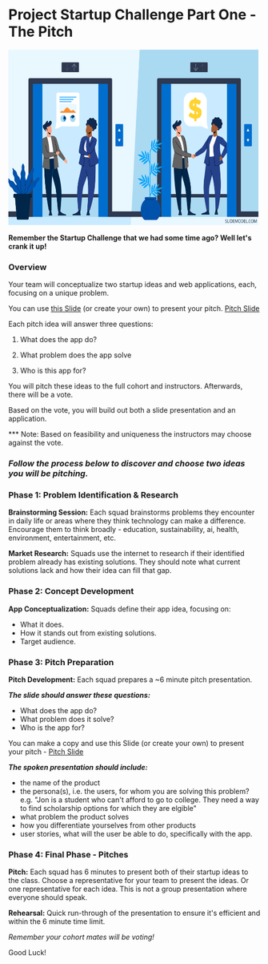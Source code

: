 # Project Startup Challenge Part One - The Pitch

<img src="pitch.png" width="500" height="350">

**Remember the Startup Challenge that we had some time ago? Well let's crank it up!**

### Overview

Your team will conceptualize two startup ideas and web applications, each, focusing on a unique problem.

You can use [this Slide](https://docs.google.com/presentation/d/1qK14oA9yGXFtaGepRByEBg_T0r2IblGUeZTuUw8fdNw/edit#slide=id.g232c0c426ca_0_200) (or create your own) to present your pitch.
[Pitch Slide](https://docs.google.com/presentation/d/1qK14oA9yGXFtaGepRByEBg_T0r2IblGUeZTuUw8fdNw/edit#slide=id.g232c0c426ca_0_200)

Each pitch idea will answer three questions:

1. What does the app do?

1. What problem does the app solve

1. Who is this app for?

You will pitch these ideas to the full cohort and instructors. Afterwards, there will be a vote.

Based on the vote, you will build out both a slide presentation and an application.

\*\*\* Note: Based on feasibility and uniqueness the instructors may choose against the vote.

### _Follow the process below to discover and choose two ideas you will be pitching._

### Phase 1: Problem Identification & Research

**Brainstorming Session:** Each squad brainstorms problems they encounter in daily life or areas where they think technology can make a difference. Encourage them to think broadly - education, sustainability, ai, health, environment, entertainment, etc.

**Market Research:** Squads use the internet to research if their identified problem already has existing solutions. They should note what current solutions lack and how their idea can fill that gap.

### Phase 2: Concept Development

**App Conceptualization:** Squads define their app idea, focusing on:

- What it does.
- How it stands out from existing solutions.
- Target audience.

### Phase 3: Pitch Preparation

**Pitch Development:** Each squad prepares a ~6 minute pitch presentation.

**_The slide should answer these questions:_**

- What does the app do?
- What problem does it solve?
- Who is the app for?

You can make a copy and use this Slide (or create your own) to present your pitch - [Pitch Slide](https://docs.google.com/presentation/d/1qK14oA9yGXFtaGepRByEBg_T0r2IblGUeZTuUw8fdNw/edit#slide=id.g232c0c426ca_0_200)

**_The spoken presentation should include:_**

- the name of the product
- the persona(s), i.e. the users, for whom you are solving this problem? e.g. "Jon is a student who can't afford to go to college. They need a way to find scholarship options for which they are elgible"
- what problem the product solves
- how you differentiate yourselves from other products
- user stories, what will the user be able to do, specifically with the app.

### Phase 4: Final Phase - Pitches

**Pitch:** Each squad has 6 minutes to present both of their startup ideas to the class. Choose a representative for your team to present the ideas. Or one representative for each idea. This is not a group presentation where everyone should speak.

**Rehearsal:** Quick run-through of the presentation to ensure it's efficient and within the 6 minute time limit.

_Remember your cohort mates will be voting!_

Good Luck!
